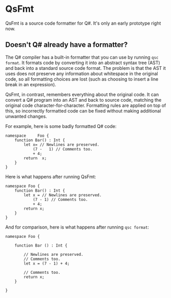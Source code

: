 ﻿# QsFmt

QsFmt is a source code formatter for Q#.
It's only an early prototype right now.

## Doesn't Q# already have a formatter?

The Q# compiler has a built-in formatter that you can use by running `qsc format`.
It formats code by converting it into an abstract syntax tree (AST) and back into a standard source code format.
The problem is that the AST it uses does not preserve any information about whitespace in the original code, so all formatting choices are lost (such as choosing to insert a line break in an expression).

QsFmt, in contrast, remembers everything about the original code.
It can convert a Q# program into an AST and back to source code, matching the original code character-for-character.
Formatting rules are applied on top of this, so incorrectly formatted code can be fixed without making additional unwanted changes.

For example, here is some badly formatted Q# code:

```qsharp
namespace     Foo {
    function Bar() : Int {
        let x= // Newlines are preserved.
            (7 -   1) // Comments too.
            + 4;
        return  x;
    }
}
```

Here is what happens after running QsFmt:

```qsharp
namespace Foo {
    function Bar() : Int {
        let x = // Newlines are preserved.
            (7 - 1) // Comments too.
            + 4;
        return x;
    }
}
```

And for comparison, here is what happens after running `qsc format`:

```qsharp
namespace Foo {
    
    function Bar () : Int {
        
        // Newlines are preserved.
        // Comments too.
        let x = (7 - 1) + 4;
        
        // Comments too.
        return x;
    }
    
}
```
